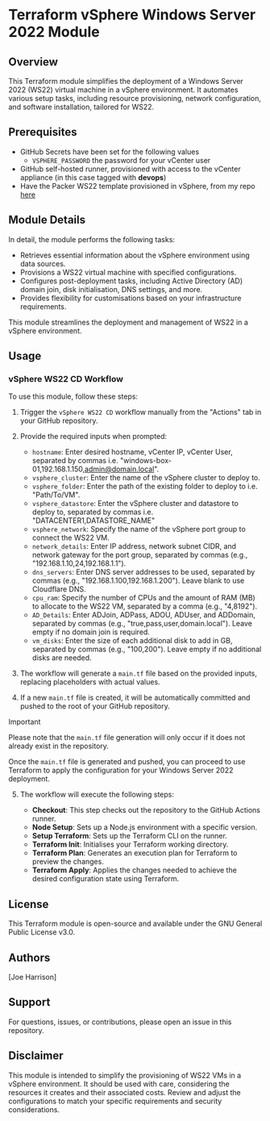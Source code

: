   # Terraform vSphere Windows Server 2022 Module

## Overview
This Terraform module simplifies the deployment of a Windows Server 2022 (WS22) virtual machine in a vSphere environment. It automates various setup tasks, including resource provisioning, network configuration, and software installation, tailored for WS22.

## Prerequisites
- GitHub Secrets have been set for the following values
   - `VSPHERE_PASSWORD` the password for your vCenter user
- GitHub self-hosted runner, provisioned with access to the vCenter appliance (in this case tagged with **devops**)
- Have the Packer WS22 template provisioned in vSphere, from my repo [here](https://github.com/sudo-kraken/multiplatform-packer-vsphere-actions/tree/main/VMware/Windows-2022)

## Module Details

In detail, the module performs the following tasks:

- Retrieves essential information about the vSphere environment using data sources.
- Provisions a WS22 virtual machine with specified configurations.
- Configures post-deployment tasks, including Active Directory (AD) domain join, disk initialisation, DNS settings, and more.
- Provides flexibility for customisations based on your infrastructure requirements.

This module streamlines the deployment and management of WS22 in a vSphere environment.

## Usage

### vSphere WS22 CD Workflow

To use this module, follow these steps:

1. Trigger the `vSphere WS22 CD` workflow manually from the "Actions" tab in your GitHub repository.

2. Provide the required inputs when prompted:

   - `hostname`: Enter desired hostname, vCenter IP, vCenter User, separated by commas i.e. "windows-box-01,192.168.1.150,admin@domain.local".
   - `vsphere_cluster`: Enter the name of the vSphere cluster to deploy to.
   - `vsphere_folder`: Enter the path of the existing folder to deploy to i.e. "Path/To/VM".
   - `vsphere_datastore`: Enter the vSphere cluster and datastore to deploy to, separated by commas i.e. "DATACENTER1,DATASTORE_NAME"
   - `vsphere_network`: Specify the name of the vSphere port group to connect the WS22 VM.
   - `network_details`: Enter IP address, network subnet CIDR, and network gateway for the port group, separated by commas (e.g., "192.168.1.10,24,192.168.1.1").
   - `dns_servers`: Enter DNS server addresses to be used, separated by commas (e.g., "192.168.1.100,192.168.1.200"). Leave blank to use Cloudflare DNS.
   - `cpu_ram`: Specify the number of CPUs and the amount of RAM (MB) to allocate to the WS22 VM, separated by a comma (e.g., "4,8192").
   - `AD_Details`: Enter ADJoin, ADPass, ADOU, ADUser, and ADDomain, separated by commas (e.g., "true,pass,user,domain.local"). Leave empty if no domain join is required.
   - `vm_disks`: Enter the size of each additional disk to add in GB, separated by commas (e.g., "100,200"). Leave empty if no additional disks are needed.

3. The workflow will generate a `main.tf` file based on the provided inputs, replacing placeholders with actual values.

4. If a new `main.tf` file is created, it will be automatically committed and pushed to the root of your GitHub repository.

>[!IMPORTANT]
>Please note that the `main.tf` file generation will only occur if it does not already exist in the repository.

Once the `main.tf` file is generated and pushed, you can proceed to use Terraform to apply the configuration for your Windows Server 2022 deployment.

5. The workflow will execute the following steps:

   - **Checkout**: This step checks out the repository to the GitHub Actions runner.
   - **Node Setup**: Sets up a Node.js environment with a specific version.
   - **Setup Terraform**: Sets up the Terraform CLI on the runner.
   - **Terraform Init**: Initialises your Terraform working directory.
   - **Terraform Plan**: Generates an execution plan for Terraform to preview the changes.
   - **Terraform Apply**: Applies the changes needed to achieve the desired configuration state using Terraform.

## License

This Terraform module is open-source and available under the GNU General Public License v3.0.

## Authors

[Joe Harrison]

## Support

For questions, issues, or contributions, please open an issue in this repository.

## Disclaimer

This module is intended to simplify the provisioning of WS22 VMs in a vSphere environment. It should be used with care, considering the resources it creates and their associated costs. Review and adjust the configurations to match your specific requirements and security considerations.

